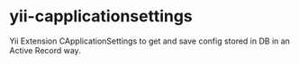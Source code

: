yii-capplicationsettings
========================

Yii Extension CApplicationSettings to get and save config stored in DB in an Active Record way.
